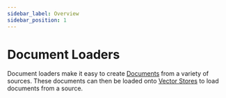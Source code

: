 ```yaml
---
sidebar_label: Overview
sidebar_position: 1
---
```


# Document Loaders

Document loaders make it easy to create [Documents](../indexes/document.md) from a variety of sources. These documents can then be loaded onto [Vector Stores](../indexes/vector_stores/) to load documents from a source.
